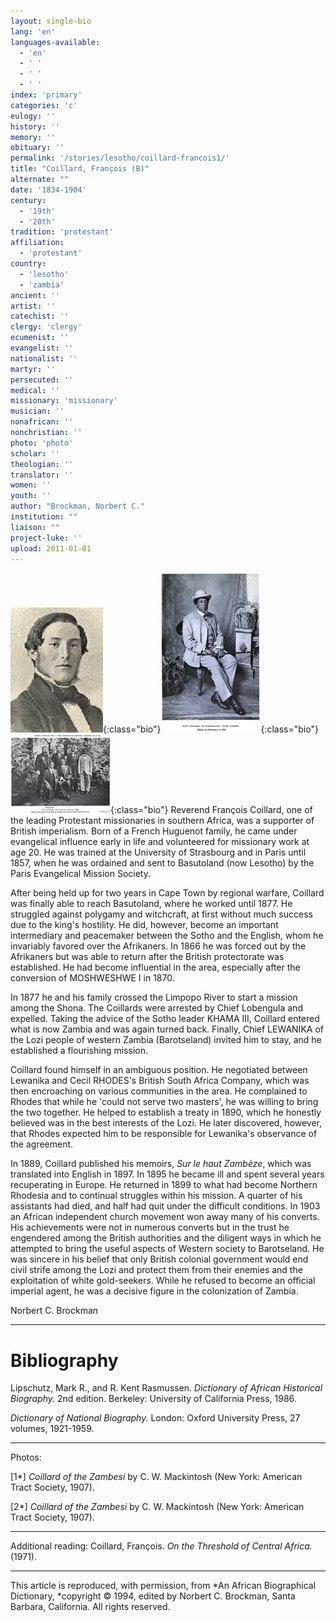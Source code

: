 ```yaml
---
layout: single-bio
lang: 'en'
languages-available:
  - 'en'
  - ' '
  - ' '
  - ' '
index: 'primary'
categories: 'c'
eulogy: ''
history: ''
memory: ''
obituary: ''
permalink: '/stories/lesotho/coillard-francois1/'
title: "Coillard, François (B)"
alternate: ""
date: '1834-1904'
century:
  - '19th'
  - '20th'
tradition: 'protestant'
affiliation:
  - 'protestant'
country:
  - 'lesotho'
  - 'zambia'
ancient: ''
artist: ''
catechist: ''
clergy: 'clergy'
ecumenist: ''
evangelist: ''
nationalist: ''
martyr: ''
persecuted: ''
medical: ''
missionary: 'missionary'
musician: ''
nonafrican: ''
nonchristian: ''
photo: 'photo'
scholar: ''
theologian: ''
translator: ''
women: ''
youth: ''
author: "Brockman, Norbert C."
institution: ""
liaison: ""
project-luke: ''
upload: 2011-01-01
---
```


![image](/images/bio-pics/lesotho/coillard-francois1/F-coillard-head.gif){:class="bio"}![Lewanika](/images/bio-pics/lesotho/coillard-francois1/Lewanika-small.jpg){:class="bio"}![Lewanika](/images/bio-pics/lesotho/coillard-francois1/Lewanika-suite-small.jpg){:class="bio"} Reverend François Coillard, one of the leading Protestant missionaries in southern Africa, was a supporter of British imperialism. Born of a French Huguenot family, he came under evangelical influence early in life and volunteered for missionary work at age 20. He was trained at the University of Strasbourg and in Paris until 1857, when he was ordained and sent to Basutoland (now Lesotho) by the Paris Evangelical Mission Society.

After being held up for two years in Cape Town by regional warfare, Coillard was finally able to reach Basutoland, where he worked until 1877. He struggled against polygamy and witchcraft, at first without much success due to the king's hostility. He did, however, become an important intermediary and peacemaker between the Sotho and the English, whom he invariably favored over the Afrikaners. In 1866 he was forced out by the Afrikaners but was able to return after the British protectorate was established. He had become influential in the area, especially after the conversion of MOSHWESHWE I in 1870.

In 1877 he and his family crossed the Limpopo River to start a mission among the Shona. The Coillards were arrested by Chief Lobengula and expelled. Taking the advice of the Sotho leader KHAMA III, Coillard entered what is now Zambia and was again turned back. Finally, Chief LEWANIKA of the Lozi people of western Zambia (Barotseland) invited him to stay, and he established a flourishing mission.

Coillard found himself in an ambiguous position. He negotiated between Lewanika and Cecil RHODES's British South Africa Company, which was then encroaching on various communities in the area. He complained to Rhodes that while he 'could not serve two masters', he was willing to bring the two together. He helped to establish a treaty in 1890, which he honestly believed was in the best interests of the Lozi. He later discovered, however, that Rhodes expected him to be responsible for Lewanika's observance of the agreement.

In 1889, Coillard published his memoirs, *Sur le haut Zambèze*, which was translated into English in 1897. In 1895 he became ill and spent several years recuperating in Europe. He returned in 1899 to what had become Northern Rhodesia and to continual struggles within his mission. A quarter of his assistants had died, and half had quit under the difficult conditions. In 1903 an African independent church movement won away many of his converts. His achievements were not in numerous converts but in the trust he engendered among the British authorities and the diligent ways in which he attempted to bring the useful aspects of Western society to Barotseland. He was sincere in his belief that only British colonial government would end civil strife among the Lozi and protect them from their enemies and the exploitation of white gold-seekers. While he refused to become an official imperial agent, he was a decisive figure in the colonization of Zambia.

Norbert C. Brockman

---

# Bibliography

Lipschutz, Mark R., and R. Kent Rasmussen.  *Dictionary of African Historical Biography.*  2nd edition.  Berkeley: University of California Press, 1986.

*Dictionary of National Biography.*  London: Oxford University Press, 27 volumes, 1921-1959.

---

Photos:

[1*] *Coillard of the Zambesi* by C. W. Mackintosh (New York: American Tract Society, 1907).

[2*] *Coillard of the Zambesi* by C. W. Mackintosh (New York: American Tract Society, 1907).

---

Additional reading:
Coillard, François. *On the Threshold of Central Africa.* (1971).

---

This article is reproduced, with permission, from *An African Biographical Dictionary, *copyright &copy; 1994, edited by Norbert C. Brockman, Santa Barbara, California. All rights reserved.

